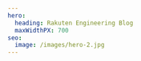 ```yaml
---
hero:
  heading: Rakuten Engineering Blog
  maxWidthPX: 700
seo:
  image: /images/hero-2.jpg
---
```

